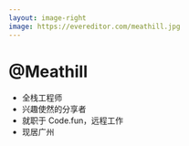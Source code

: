 ```yaml
---
layout: image-right
image: https://evereditor.com/meathill.jpg
---
```


# @Meathill

- 全栈工程师
- 兴趣使然的分享者
- 就职于 Code.fun，远程工作
- 现居广州
